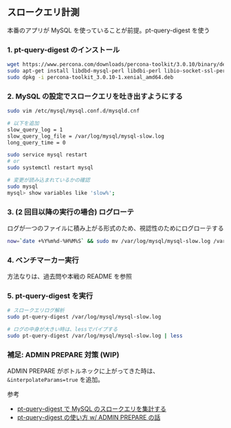 ## スロークエリ計測

本番のアプリが MySQL を使っていることが前提。pt-query-digest を使う

### 1. pt-query-digest のインストール

```bash
wget https://www.percona.com/downloads/percona-toolkit/3.0.10/binary/debian/xenial/x86_64/percona-toolkit_3.0.10-1.xenial_amd64.deb
sudo apt-get install libdbd-mysql-perl libdbi-perl libio-socket-ssl-perl libnet-ssleay-perl libterm-readkey-perl
sudo dpkg -i percona-toolkit_3.0.10-1.xenial_amd64.deb
```

### 2. MySQL の設定でスロークエリを吐き出すようにする

```bash
sudo vim /etc/mysql/mysql.conf.d/mysqld.cnf

# 以下を追加
slow_query_log = 1
slow_query_log_file = /var/log/mysql/mysql-slow.log
long_query_time = 0

sudo service mysql restart
# or
sudo systemctl restart mysql

# 変更が読み込まれているかの確認
sudo mysql
mysql> show variables like 'slow%';
```

### 3. (2 回目以降の実行の場合) ログローテ

ログが一つのファイルに積み上がる形式のため、視認性のためにログローテする

```bash
now=`date +%Y%m%d-%H%M%S` && sudo mv /var/log/mysql/mysql-slow.log /var/log/mysql/mysql-slow.log.$now && sudo mysqladmin flush-logs
```

### 4. ベンチマーカー実行

方法なりは、過去問や本戦の README を参照

### 5. pt-query-digest を実行

```bash
# スロークエリログ解析
sudo pt-query-digest /var/log/mysql/mysql-slow.log

# ログの中身が大きい時は、lessでパイプする
sudo pt-query-digest /var/log/mysql/mysql-slow.log | less
```

### 補足: ADMIN PREPARE 対策 (WIP)

ADMIN PREPARE がボトルネックに上がってきた時は、`&interpolateParams=true` を追加。

参考

- [pt-query-digest で MySQL のスロークエリを集計する](https://atsum.in/linux/pt-query-digest/)
- [pt-query-digest の使い方 w/ ADMIN PREPARE の話](https://isucon-workshop.trap.show/text/chapter-3/1-SlowQueryLog.html)
